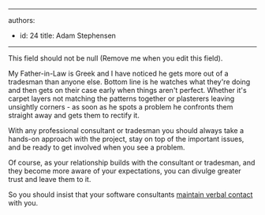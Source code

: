 

---
authors:
  - id: 24
    title: Adam Stephensen
---




<span class='intro'> This field should not be null (Remove me when you edit this field). </span>


  <p>My Father-in-Law is Greek and I have noticed he gets more out of a tradesman than anyone else. Bottom line is he watches what they're doing and then gets on their case early when things aren't perfect. Whether it's carpet layers not matching the patterns together or plasterers leaving unsightly corners - as soon as he spots a problem he confronts them straight away and gets them to rectify it. </p>
<p>With any professional consultant or tradesman you should always take a hands-on approach with the project, stay on top of the important issues, and be ready to get involved when you see a problem. </p>
<p>Of course, as your relationship builds with the consultant or tradesman, and they become more aware of your expectations, you can divulge greater trust and leave them to it. </p>
<p>So you should insist that your software consultants <a href="http&#58;//www.ssw.com.au/ssw/Standards/Rules/RulestoSuccessfulProjects.aspx#verbalcontact">maintain verbal contact</a> with you.</p>



